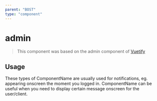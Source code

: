 ```yaml
---
parent: "BOST"
type: "component"
---
```


# admin

>This component was based on the admin component of [Vuetify](https://vuetifyjs.com/en/components/admin/ "Vuetify's admin component")

## Usage

These types of ComponentName are usually used for notifications, eg. appearing onscreen the moment you logged in. ComponentName can be useful when you need to display certain message onscreen for the user/client.

<!-- Component template need to be here -->
<admin/>





